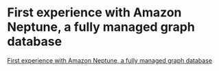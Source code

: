 # First experience with Amazon Neptune, a fully managed graph database
[First experience with Amazon Neptune, a fully managed graph database](https://aiwithcloud.com/2022/09/19/first_experience_with_amazon_neptune_a_fully_managed_graph_database/)